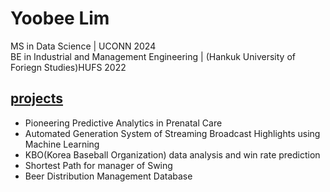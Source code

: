 # Yoobee Lim
MS in Data Science | UCONN 2024 <br />
BE in Industrial and Management Engineering | (Hankuk University of Foriegn Studies)HUFS 2022

## [projects](projects/)
- Pioneering Predictive Analytics in Prenatal Care
- Automated Generation System of Streaming Broadcast Highlights using Machine Learning
- KBO(Korea Baseball Organization) data analysis and win rate prediction
- Shortest Path for manager of Swing
- Beer Distribution Management Database
